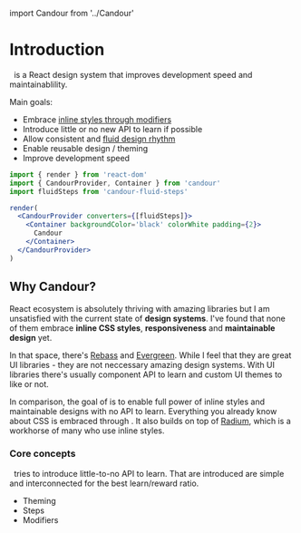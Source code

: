 import Candour from '../Candour'

# Introduction

 <Candour marginLeft={-.2} /> is a React design system that improves development
speed and maintainablility.

Main goals:
- Embrace [inline styles through modifiers](/docs/overview/inline-styles-and-modifiers)
- Introduce little or no new API to learn if possible
- Allow consistent and [fluid design rhythm](/docs/overview/fluid)
- Enable reusable design / theming
- Improve development speed

```jsx
import { render } from 'react-dom'
import { CandourProvider, Container } from 'candour'
import fluidSteps from 'candour-fluid-steps'

render(
  <CandourProvider converters={[fluidSteps]}>
    <Container backgroundColor='black' colorWhite padding={2}>
      Candour
    </Container>
  </CandourProvider>
)
```

## Why Candour?

React ecosystem is absolutely thriving with amazing libraries but I am
unsatisfied with the current state of **design systems**.
I've found that none of them embrace **inline CSS styles**,
**responsiveness** and **maintainable design** yet.

In that space, there's [Rebass](https://rebassjs.org) and
[Evergreen](https://evergreen.segment.com).
While I feel that they are great UI libraries - they are not neccessary
amazing design systems. With UI libraries there's usually component API
to learn and custom UI themes to like or not.

In comparison, the goal of <Candour /> is to enable full power of inline
styles and maintainable designs with no API to learn. Everything you already
know about CSS is embraced through <Candour />. It also builds on top of
[Radium](https://formidable.com/open-source/radium/), which is a workhorse
of many who use inline styles.

### Core concepts

 <Candour marginLeft={-.2} /> tries to introduce little-to-no API to learn.
That are introduced are simple and interconnected for the best learn/reward ratio.

- Theming
- Steps
- Modifiers
